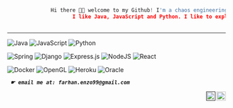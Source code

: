 ```python
                   
              Hi there 👋🏻 welcome to my Github! I'm a chaos engineering enthusiast, web developer. 
                     I like Java, JavaScript and Python. I like to explore Cloud Technology.
                          
```
---
![Java](https://img.shields.io/badge/java-%23ED8B00.svg?style=for-the-badge&logo=java&logoColor=white)
![JavaScript](https://img.shields.io/badge/javascript-%23323330.svg?style=for-the-badge&logo=javascript&logoColor=%23F7DF1E)
![Python](https://img.shields.io/badge/python-3670A0?style=for-the-badge&logo=python&logoColor=ffdd54)

![Spring](https://img.shields.io/badge/spring-%236DB33F.svg?style=for-the-badge&logo=spring&logoColor=white)
![Django](https://img.shields.io/badge/django-%23092E20.svg?style=for-the-badge&logo=django&logoColor=white)
![Express.js](https://img.shields.io/badge/express.js-%23404d59.svg?style=for-the-badge&logo=express&logoColor=%2361DAFB)
![NodeJS](https://img.shields.io/badge/node.js-6DA55F?style=for-the-badge&logo=node.js&logoColor=white)
![React](https://img.shields.io/badge/react-%2320232a.svg?style=for-the-badge&logo=react&logoColor=%2361DAFB)

![Docker](https://img.shields.io/badge/docker-%230db7ed.svg?style=for-the-badge&logo=docker&logoColor=white)
![OpenGL](https://img.shields.io/badge/OpenGL-%23FFFFFF.svg?style=for-the-badge&logo=opengl)
![Heroku](https://img.shields.io/badge/heroku-%23430098.svg?style=for-the-badge&logo=heroku&logoColor=white)
![Oracle](https://img.shields.io/badge/Oracle-F80000?style=for-the-badge&logo=oracle&logoColor=white)

_**` ☛ email me at: farhan.enzo99@gmail.com`**_


<a href="https://www.linkedin.com/in/farhan-enzo/"><img align="right" src="https://raw.githubusercontent.com/yushi1007/yushi1007/main/images/linkedin.svg" alt="Yu Shi | LinkedIn" width="21px"/></a>
<a href=""><img align="right" src="https://raw.githubusercontent.com/yushi1007/yushi1007/main/images/instagram.svg" alt="Yu Shi | Instagram" width="21px"/></a>


<!-- <img src="https://github-readme-stats.vercel.app/api/top-langs?username=zluvsand"/>
 -->

<!-- <img src="https://github-readme-stats.vercel.app/api?username=farhanenzzo&show_icons=true&theme=dark"/>
 -->

<!-- [![GitHub Streak](http://github-readme-streak-stats.herokuapp.com?user=farhan-enzzo&theme=dark&background=000000)](https://git.io/streak-stats) -->

<!-- [youtube](https://www.youtube.com/watch?v=9A8sQZDRn5o)

➮ -->

